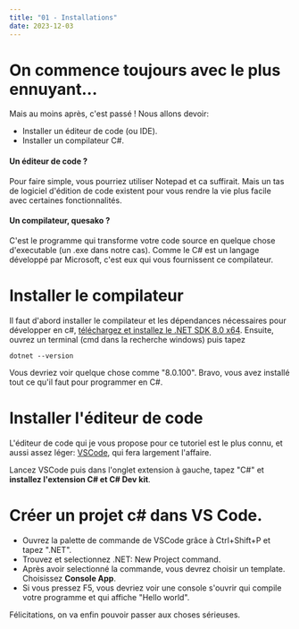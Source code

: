 ```yaml
---
title: "01 - Installations"
date: 2023-12-03
---
```


# On commence toujours avec le plus ennuyant...

Mais au moins après, c'est passé ! Nous allons devoir:

* Installer un éditeur de code (ou IDE).
* Installer un compilateur C#.

#### Un éditeur de code ?
Pour faire simple, vous pourriez utiliser Notepad et ca suffirait. Mais un tas
de logiciel d'édition de code existent pour vous rendre la vie plus facile avec
certaines fonctionnalités.

#### Un compilateur, quesako ?
C'est le programme qui transforme votre code source
en quelque chose d'executable (un .exe dans notre cas). Comme le C# est un langage
développé par Microsoft, c'est eux qui vous fournissent ce compilateur.

# Installer le compilateur
Il faut d'abord installer le compilateur et les dépendances nécessaires pour développer en c#, 
[téléchargez et installez le .NET SDK 8.0 x64](https://dotnet.microsoft.com/en-us/download/dotnet/sdk-for-vs-code?utm_source=vs-code&utm_medium=referral&utm_campaign=sdk-install).
Ensuite, ouvrez un terminal (cmd dans la recherche windows) puis tapez
```
dotnet --version
```

Vous devriez voir quelque chose comme "8.0.100". Bravo, vous avez installé tout ce qu'il faut pour programmer en C#.

# Installer l'éditeur de code

L'éditeur de code qui je vous propose pour ce tutoriel est le plus connu, et aussi
assez léger: [VSCode](https://code.visualstudio.com/download), qui fera largement l'affaire.

Lancez VSCode puis dans l'onglet extension à gauche, tapez "C#" et **installez l'extension C# et C# Dev kit**.

# Créer un projet c# dans VS Code.

* Ouvrez la palette de commande de VSCode grâce à Ctrl+Shift+P et tapez ".NET".
* Trouvez et selectionnez .NET: New Project command.
* Après avoir selectionné la commande, vous devrez choisir un template. Choisissez **Console App**.
* Si vous pressez F5, vous devriez voir une console s'ouvrir qui compile votre programme et qui affiche "Hello world".

Félicitations, on va enfin pouvoir passer aux choses sérieuses.





